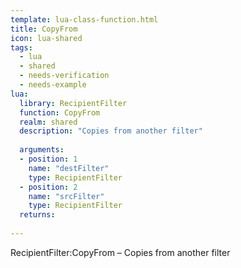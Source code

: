 ```yaml
---
template: lua-class-function.html
title: CopyFrom
icon: lua-shared
tags:
  - lua
  - shared
  - needs-verification
  - needs-example
lua:
  library: RecipientFilter
  function: CopyFrom
  realm: shared
  description: "Copies from another filter"
  
  arguments:
  - position: 1
    name: "destFilter"
    type: RecipientFilter
  - position: 2
    name: "srcFilter"
    type: RecipientFilter
  returns:
    
---
```


<div class="lua__search__keywords">
RecipientFilter:CopyFrom &#x2013; Copies from another filter
</div>
